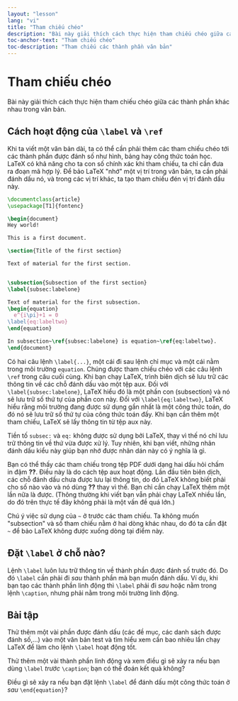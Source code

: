 ```yaml
---
layout: "lesson"
lang: "vi"
title: "Tham chiếu chéo"
description: "Bài này giải thích cách thực hiện tham chiếu chéo giữa các thành phần khác nhau trong văn bản."
toc-anchor-text: "Tham chiếu chéo"
toc-description: "Tham chiếu các thành phần văn bản"
---
```


# Tham chiếu chéo

<span class="summary">Bài này giải thích cách thực hiện tham chiếu chéo giữa các
thành phần khác nhau trong văn bản.</span>

## Cách hoạt động của `\label` và `\ref`

Khi ta viết một văn bản dài, ta có thể cần phải thêm các tham chiếu chéo tới các
thành phần được đánh số như hình, bảng hay công thức toán học. LaTeX có khả năng
cho ta con số chính xác khi tham chiếu, ta chỉ cần đưa ra đoạn mã hợp lý. Để bảo
LaTeX "nhớ" một vị trí trong văn bản, ta cần phải đánh dấu nó, và trong các vị
trí khác, ta tạo tham chiếu đén vị trí đánh dấu này.

```latex
\documentclass{article}
\usepackage[T1]{fontenc}

\begin{document}
Hey world!

This is a first document.

\section{Title of the first section}

Text of material for the first section.


\subsection{Subsection of the first section}
\label{subsec:labelone}

Text of material for the first subsection.
\begin{equation}
  e^{i\pi}+1 = 0
\label{eq:labeltwo}
\end{equation}

In subsection~\ref{subsec:labelone} is equation~\ref{eq:labeltwo}.
\end{document}
```

Có hai câu lệnh `\label{...}`, một cái đi sau lệnh chỉ mục và một cái nằm trong
môi trường `equation`. Chúng được tham chiếu chéo với các câu lệnh `\ref` trong
câu cuối cùng. Khi bạn chạy LaTeX, trình biên dịch sẽ lưu trữ các thông tin về
các chỗ đánh dấu vào một tệp aux. Đối với `\label{subsec:labelone}`, LaTeX hiểu
đó là một phần con (subsection) và nó sẽ lưu trữ số thứ tự của phần con này. Đối
với `\label{eq:labeltwo}`, LaTeX hiểu rằng môi trường đang được sử dụng gần nhất
là một công thức toán, do đó nó sẽ lưu trữ số thứ tự của công thức toán đấy. Khi
bạn cần thêm một tham chiếu, LaTeX sẽ lấy thông tin từ tệp aux này.

Tiền tố `subsec:` và `eq:` không được sử dụng bởi LaTeX, thay vì thế nó chỉ lưu
trữ thông tin về thứ vừa được xử lý. Tuy nhiên, khi bạn viết, những nhãn đánh
dấu kiểu này giúp bạn nhớ được nhãn dán này có ý nghĩa là gì.

Bạn có thể thấy các tham chiếu trong tệp PDF dưới dạng hai dấu hỏi chấm in đậm
**??**. Điều này là do cách tệp aux hoạt động. Lần đầu tiên biên dịch, các chỗ
đánh dấu chưa được lưu lại thông tin, do đó LaTeX không biết phải cho số nào vào
và nó dùng **??** thay vì thế. Bạn chỉ cần chạy LaTeX thêm một lần nữa là được.
(Thông thường khi viết bạn vẫn phải chạy LaTeX nhiều lần, do đó trên thực tế đây
không phải là một vấn đề quá lớn.)

Chú ý việc sử dụng của `~` ở trước các tham chiếu. Ta không muốn "subsection" và
số tham chiếu nằm ở hai dòng khác nhau, do đó ta cần đặt `~` để bảo LaTeX không
được xuống dòng tại điểm này.

## Đặt `\label` ở chỗ nào?

Lệnh `\label` luôn lưu trữ thông tin về thành phần được đánh số trước đó. Do đó
`\label` cần phải đi *sau* thành phần mà bạn muốn đánh dấu. Ví dụ, khi bạn tạo
các thành phần linh động thì `\label` phải đi _sau_ hoặc nằm trong lệnh
`\caption`, nhưng phải nằm trong môi trường linh động.

## Bài tập

Thử thêm một vài phần được đánh dấu (các đề mục, các danh sách được đánh số,...)
vào một văn bản test và tìm hiểu xem cần bao nhiêu lần chạy LaTeX để làm cho
lệnh `\label` hoạt động tốt.

Thử thêm một vài thành phần linh động và xem điều gì sẽ xảy ra nếu bạn dùng
`\label` _trước_ `\caption`; bạn có thể đoán kết quả không?

Điều gì sẽ xảy ra nếu bạn đặt lệnh `\label` để đánh dấu một công thức toán ở
*sau* `\end{equation}`?
